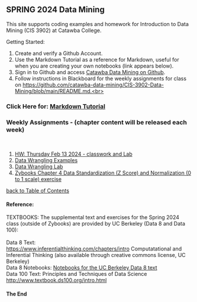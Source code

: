 ## SPRING 2024 Data Mining
This site supports coding examples and homework for Introduction to Data Mining (CIS 3902) at Catawba College.<br>

Getting Started:<br>
1.  Create and verify a Github Account.<br>
2.  Use the Markdown Tutorial as a reference for Markdown, useful for when you are creating your own notebooks (link appears below).
3.  Sign in to Github and access <a href="https://github.com/catawba-data-mining/CIS-3902-Data-Mining/blob/main/README.md">Catawba Data Mining on Github</a>.<br>
4.  Follow instructions in Blackboard for the weekly assignments for class on https://github.com/catawba-data-mining/CIS-3902-Data-Mining/blob/main/README.md.<br>

### Click Here for: <a href="https://agea.github.io/tutorial.md/">Markdown Tutorial</a>

<a name="tocb"></a>
### Weekly Assignments - (chapter content will be released each week)<br>
<br>
<a name="toc"></a>

1. <a href="https://githubtocolab.com/catawba-data-mining/CIS-3902-Data-Mining/blob/main/Chapter_1_HW.ipynb">HW: Thursday Feb 13 2024 - classwork and Lab</a><br>
2. <a href="https://githubtocolab.com/catawba-data-mining/CIS-3902-Data-Mining/blob/main/ch06_examples.ipynb">Data Wrangling Examples</a><br>
3. <a href="https://githubtocolab.com/catawba-data-mining/CIS-3902-Data-Mining/blob/main/06_data_wrangling.ipynb">Data Wrangling Lab</a><br>
4. <a href="https://githubtocolab.com/catawba-data-mining/CIS-3902-Data-Mining/blob/main/CreditCardDataStandardizationNormalization.ipynb">Zybooks Chapter 4 Data Standardization (Z Score) and Normalization (0 to 1 scale) exercise</a>

[ back to Table of Contents](#toc)

#### Reference:<br>
TEXTBOOKS:  The supplemental text and exercises for the Spring 2024 class (outside of Zybooks) are provided by UC Berkeley (Data 8 and Data 100):  
<br>
Data 8 Text: <br>
https://www.inferentialthinking.com/chapters/intro
Computatational and Inferential Thinking (also available through creative commons license, UC Berkeley)<br>
Data 8 Notebooks: <a href="https://github.com/data-8/textbook/tree/64b20f0452a31545d9fbc8f34a9e86035cd56e45/notebooks">Notebooks for the UC Berkeley Data 8 text</a>
<br>
Data 100 Text:
Principles and Techniques of Data Science
http://www.textbook.ds100.org/intro.html
<br>

#### The End
